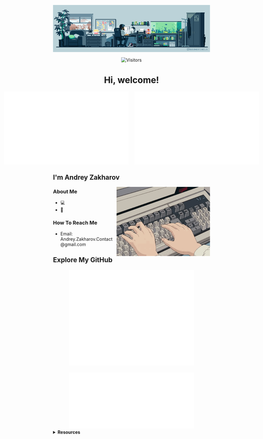 <p align="center">
  <img src="banner1.gif" alt="Banner">
</p>


<div align="center">
  
  ![Visitors](https://vbr.nathanchung.dev/badge?page_id=TheAndreyZakharov&color=00cf00&logo=github&cache=on)
  <h1>Hi, welcome!</h1>
</div>

<div align="center" style="display: flex; justify-content: center; gap: 20px; margin-top: 20px;">
  <img src="/metrics.plugin.isocalendar.fullyear.svg" alt="Commit Calendar" width="400">
  <img src="/metrics.plugin.habits.charts.svg" alt="Coding Activity" width="400">
</div>


<h2>I'm Andrey Zakharov</h2>


<img align="right" src="./keyboard1.gif" alt="Keyboard GIF" width="300"/>

<h3>About Me</h3>
<ul>
  <li>💻</li>
  <li>📖 </li>
</ul>
<h3>How To Reach Me</h3>
<ul>
  <li>Email: Andrey.Zakharov.Contact@gmail.com</li>
</ul>

<h2>Explore My GitHub</h2>


<div align="center" style="margin-top: 20px;">
  <img src="/github-metrics.svg" alt="GitHub Metrics" width="400">
</div>

<div align="center" style="margin-top: 20px;">
  <img src="/metrics.plugin.achievements.svg" alt="Achievements" width="400">
</div>


<details>
  <summary><strong>Resources</strong></summary>
  <ul>
    <li><a href="https://github.com/Nathan13888/VisitorBadgeReloaded?tab=readme-ov-file#migrating-from-visitor-badge">Visitor Badge Reloaded</a></li>
    <li><a href="https://github.com/lowlighter/metrics">Lowlighter Metrics</a></li>
    <li><a href="https://github.com/anuraghazra/github-readme-stats">Anurag's GitHub Stats</a></li>
    <li><a href="https://github.com/DenverCoder1/github-readme-streak-stats">GitHub Streak Stats</a></li>
    <li><a href="https://github.com/ryo-ma/github-profile-trophy">GitHub Profile Trophy</a></li>
    <li><a href="https://github.com/Ileriayo/markdown-badges">Markdown Badges</a></li>
    <li><a href="https://github.com/pujux/badge-it?tab=readme-ov-file">Badge It</a></li>
  </ul>
</details>
